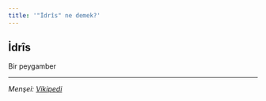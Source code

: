 ```yaml
---
title: '"İdrîs" ne demek?'
---
```


## İdrîs
Bir peygamber

---
*Menşei: [Vikipedi](https://tr.wikipedia.org/wiki/%C4%B0dris)*